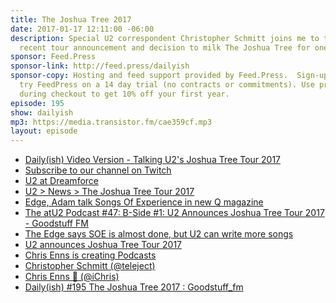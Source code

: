 ```yaml
---
title: The Joshua Tree 2017
date: 2017-01-17 12:11:00 -06:00
description: Special U2 correspondent Christopher Schmitt joins me to talk about U2’s
  recent tour announcement and decision to milk The Joshua Tree for one more run.
sponsor: Feed.Press
sponsor-link: http://feed.press/dailyish
sponsor-copy: Hosting and feed support provided by Feed.Press.  Sign-up today and
  try FeedPress on a 14 day trial (no contracts or commitments). Use promo code "dailyish"
  during checkout to get 10% off your first year.
episode: 195
show: dailyish
mp3: https://media.transistor.fm/cae359cf.mp3
layout: episode
---
```


* <a href="https://www.youtube.com/watch?v=TaZ5w7zRCMI">Daily(ish) Video Version - Talking U2's Joshua Tree Tour 2017</a>
* <a href="https://www.twitch.tv/gsfm">Subscribe to our channel on Twitch</a>
* <a href="https://www.youtube.com/watch?v=0SVd2jQAda0">U2 at Dreamforce</a>
* <a href="http://www.u2.com/news/title/the-joshua-tree-tour-2017">U2 &gt; News &gt; The Joshua Tree Tour 2017</a>
* <a href="http://www.atu2.com/news/edge-adam-talk-songs-of-experience-in-new-q-magazine.html">Edge, Adam talk Songs Of Experience in new Q magazine</a>
* <a href="http://goodstuff.fm/atu2/47">The atU2 Podcast #47&#58; B-Side #1&#58; U2 Announces Joshua Tree Tour 2017 - Goodstuff FM</a>
* <a href="http://www.atu2.com/news/the-edge-says-soe-is-almost-done-but-u2-can-write-more-songs.html">The Edge says SOE is almost done, but U2 can write more songs</a>
* <a href="http://www.atu2.com/news/u2-announces-joshua-tree-tour-2017.html">U2 announces Joshua Tree Tour 2017</a>
* <a href="https://www.patreon.com/ichris">Chris Enns is creating Podcasts</a>
* <a href="https://twitter.com/teleject">Christopher Schmitt (@teleject)</a>
* <a href="https://twitter.com/ichris">Chris Enns 💾 (@iChris)</a>
* <a href="https://www.reddit.com/r/Goodstuff_fm/comments/5ol43y/dailyish_195_the_joshua_tree_2017/">Daily(ish) #195 The Joshua Tree 2017 &#58; Goodstuff_fm</a>
